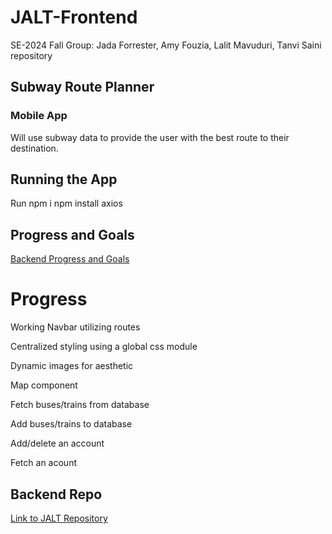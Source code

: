 # JALT-Frontend

SE-2024 Fall Group: Jada Forrester, Amy Fouzia, Lalit Mavuduri, Tanvi Saini repository

## Subway Route Planner

### Mobile App

Will use subway data to provide the user with the best route to their destination.

## Running the App

Run npm i
npm install axios

## Progress and Goals

[Backend Progress and Goals](ProgressAndGoals.md)

# Progress

Working Navbar utilizing routes

Centralized styling using a global css module

Dynamic images for aesthetic

Map component

Fetch buses/trains from database

Add buses/trains to database

Add/delete an account

Fetch an acount

## Backend Repo

[Link to JALT Repository](https://github.com/FJada/JALT)
